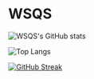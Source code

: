# WSQS

![WSQS's GitHub stats](https://github-readme-stats-ashen-xi-17.vercel.app/api?username=WSQS&count_private=true&show_icons=true)

![Top Langs](https://github-readme-stats-ashen-xi-17.vercel.app/api/top-langs/?username=WSQS&layout=compact)

[![GitHub Streak](https://streak-stats.demolab.com/?user=WSQS)](https://git.io/streak-stats)

